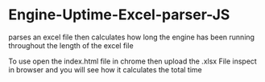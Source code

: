 # Engine-Uptime-Excel-parser-JS
parses an excel file then calculates how long the engine has been running throughout the length of the excel file

To use open the index.html file in chrome then upload the .xlsx File
inspect in browser and you will see how it calculates the total time
